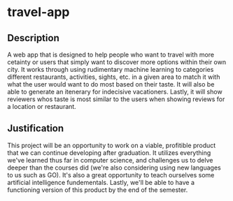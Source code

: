 # travel-app
## Description
A web app that is designed to help people who want to travel with more cetainty or users that simply want to discover more options within their own city. It works through using rudimentary machine learning to categories different restaurants, activities, sights, etc. in a given area to match it with what the user would want to do most based on their taste. It will also be able to generate an itenerary for indecisive vacationers. Lastly, it will show reviewers whos taste is most similar to the users when showing reviews for a location or restaurant.
## Justification
This project will be an opportunity to work on a viable, profitible product that we can continue developing after graduation. It utilizes everything we've learned thus far in computer science, and challenges us to delve deeper than the courses did (we're also considering using new languages to us such as GO). It's also a great opportunity to teach ourselves some artificial intelligence fundementals. Lastly, we'll be able to have a functioning version of this product by the end of the semester. 
